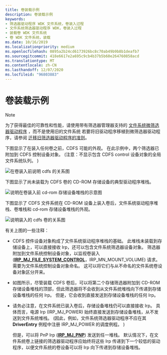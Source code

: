 ```yaml
---
title: 卷装载示例
description: 卷装载示例
keywords:
- 筛选器驱动程序 WDK 文件系统，卷装入过程
- 文件系统筛选器驱动程序 WDK，卷装入过程
- 装载卷 WDK 文件系统
- 卷 WDK 文件系统，装载
ms.date: 10/16/2019
ms.localizationpriority: medium
ms.openlocfilehash: 0895a2b24cd6173926bc8c70ab49b9b8b1deafb7
ms.sourcegitcommit: 418e6617e2a695c9cb4b37b5b60e264760858acd
ms.translationtype: MT
ms.contentlocale: zh-CN
ms.lasthandoff: 12/07/2020
ms.locfileid: "96803883"
---
```

# <a name="volume-mount-example"></a>卷装载示例

> [!NOTE]
> 为了获得最佳的可靠性和性能，请使用带有筛选器管理器支持的 [文件系统微筛选器驱动程序](./filter-manager-concepts.md) ，而不是使用旧的文件系统 若要将旧驱动程序移植到微筛选器驱动程序，请参阅 [迁移旧筛选器驱动程序的准则](guidelines-for-porting-legacy-filter-drivers.md)。

下图显示了在装入任何卷之前，CDFS 可能的外观。 在此示例中，两个筛选器已附加到 CDFS 控制设备对象。  (注意：不显示包含 CDFS control 设备对象的全局文件系统队列。 ) 

![在卷装入前说明 cdfs 的关系图](images/cdfsunmounted.png)

下图显示了尚未装载为 CDFS 卷的 CD-ROM 存储设备的典型驱动程序堆栈。

![说明在卷装入前 cd-rom 存储设备堆栈的示意图](images/cdromstack.png)

下图显示了 CDFS 文件系统在 CD-ROM 设备上装入卷后，文件系统驱动程序堆栈、卷堆栈和 cd-rom 存储设备堆栈的外观。

![说明装入的 cdfs 卷的关系图](images/cdfsmountedstacks.png)

有关上图的一些注释：

- CDFS 控件设备对象构成了文件系统驱动程序堆栈的基础。 此堆栈未装载到存储设备上，可以直接接收 Irp，还可以包含文件系统筛选器设备对象。 筛选器附加到文件系统控制设备对象，以监视卷装入 ([**IRP_MJ_FILE_SYSTEM_CONTROL**](./irp-mj-file-system-control.md)，IRP_MN_MOUNT_VOLUME) 请求。 需要为文件系统控制设备对象命名。 这可以将它们与从不命名的文件系统卷设备对象区分开来。

- 如图所示，尽管装载 CDFS 卷后，可以将第二个存储筛选器附加到 CD-ROM 存储设备堆栈的顶部，但此筛选器将不会收到从文件系统堆栈向下传递到存储设备堆栈的任何 Irp。 但是，它会收到直接发送到存储设备堆栈的任何 Irp。

- 请务必注意，在文件系统已装入卷后，存储设备堆栈仍可以直接接收 Irp。 具体而言，电源 Irp (IRP_MJ_POWER) 始终直接发送到存储设备堆栈，从不发送到文件系统堆栈。  (因此，例如，文件系统筛选器驱动程序不应在其 **DriverEntry** 例程中注册 IRP_MJ_POWER 的调度例程。 ) 

  但是，可以将 PnP Irp ([**IRP_MJ_PNP**](./irp-mj-pnp.md)) 发送到任一堆栈。 默认情况下，在文件系统卷上链接的筛选器驱动程序应始终将这些 Irp 传递到下一个较低的驱动程序，以便文件系统的卷设备可以将 Irp 向下传递到存储设备堆栈。
